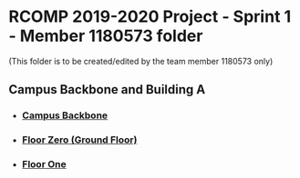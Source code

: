 RCOMP 2019-2020 Project - Sprint 1 - Member 1180573 folder
===========================================
(This folder is to be created/edited by the team member 1180573 only)

Campus Backbone and Building A
-----------------------------------------

+ ### [**Campus Backbone**](campus_backbone.md "Campus Backbone")

+ ### [**Floor Zero (Ground Floor)**](floor_zero.md "Floor Zero")  
 
+ ### [**Floor One**](floor_one.md "Floor One")  



